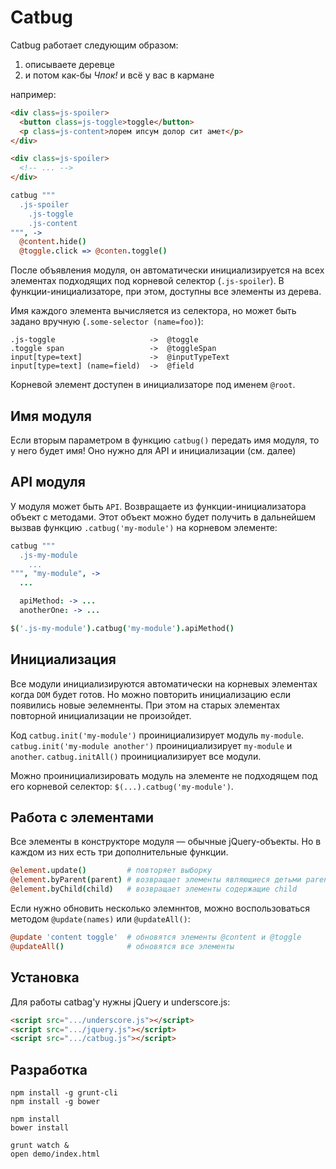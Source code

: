 # Catbug

Catbug работает следующим образом:

  1. описываете деревце
  2. и потом как-бы *Чпок!* и всё у вас в кармане

например:

```html
<div class=js-spoiler>
  <button class=js-toggle>toggle</button>
  <p class=js-content>лорем ипсум долор сит амет</p>
</div>

<div class=js-spoiler>
  <!-- ... -->
</div>
```

```coffee
catbug """
  .js-spoiler
    .js-toggle
    .js-content
""", ->
  @content.hide()
  @toggle.click => @conten.toggle()
```

После объявления модуля, он автоматически инициализируется на всех элементах
подходящих под корневой селектор (`.js-spoiler`). В функции-инициализаторе,
при этом, доступны все элементы из дерева.

Имя каждого элемента вычисляется из селектора, но может быть задано вручную
(`.some-selector (name=foo)`):

    .js-toggle                     ->  @toggle
    .toggle span                   ->  @toggleSpan
    input[type=text]               ->  @inputTypeText
    input[type=text] (name=field)  ->  @field

Корневой элемент доступен в инициализаторе под именем `@root`.


## Имя модуля

Если вторым параметром в функцию `catbug()` передать имя модуля, то у него
будет имя! Оно нужно для API и инициализации (см. далее)


## API модуля

У модуля может быть `API`. Возвращаете из функции-инициализатора объект
с методами. Этот объект можно будет получить в дальнейшем вызвав функцию
`.catbug('my-module')` на корневом элементе:

```coffee
catbug """
  .js-my-module
    ...
""", "my-module", ->
  ...

  apiMethod: -> ...
  anotherOne: -> ...

$('.js-my-module').catbug('my-module').apiMethod()
```

## Инициализация

Все модули инициализируются автоматически на корневых элементах когда `DOM`
будет готов. Но можно повторить инициализацию если появились новые эелемненты.
При этом на старых элементах повторной инициализации не произойдет.

Код `catbug.init('my-module')` проинициализирует модуль `my-module`.
`catbug.init('my-module another')` проинициализирует `my-module` и `another`.
`catbug.initAll()` проинициализирует все модули.

Можно проинициализировать модуль на элементе не подходящем под его
корневой селектор: `$(...).catbug('my-module')`.


## Работа с элементами

Все элементы в конструкторе модуля — обычные jQuery-объекты. Но в каждом из них
есть три дополнительные функции.

```coffee
@element.update()         # повторяет выборку
@element.byParent(parent) # возвращает элементы являющиеся детьми parent
@element.byChild(child)   # возвращает элементы содержащие child
```

Если нужно обновить несколько элемннтов, можно
воспользоваться методом `@update(names)` или `@updateAll()`:

```coffee
@update 'content toggle'  # обновятся элементы @content и @toggle
@updateAll()              # обновятся все элементы
```


## Установка

Для работы catbag'у нужны jQuery и underscore.js:

```html
<script src=".../underscore.js"></script>
<script src=".../jquery.js"></script>
<script src=".../catbug.js"></script>
```


## Разработка

    npm install -g grunt-cli
    npm install -g bower

    npm install
    bower install

    grunt watch &
    open demo/index.html
